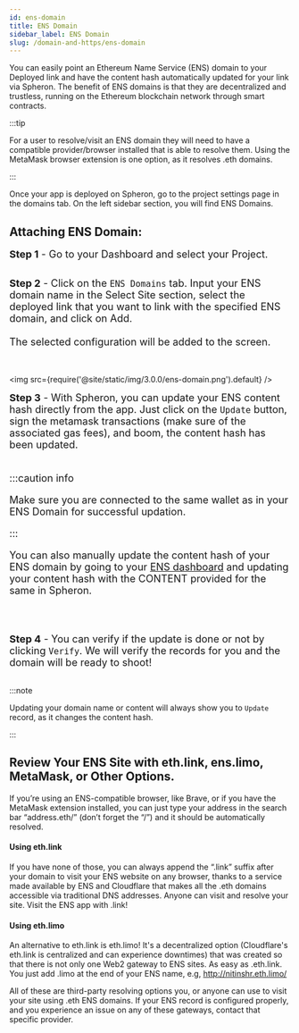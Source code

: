```yaml
---
id: ens-domain
title: ENS Domain
sidebar_label: ENS Domain
slug: /domain-and-https/ens-domain
---
```


You can easily point an Ethereum Name Service (ENS) domain to your Deployed link and have the content hash automatically updated for your link via Spheron. The benefit of ENS domains is that they are decentralized and trustless, running on the Ethereum blockchain network through smart contracts.

:::tip

For a user to resolve/visit an ENS domain they will need to have a compatible provider/browser installed that is able to resolve them. Using the MetaMask browser extension is one option, as it resolves .eth domains.

:::

Once your app is deployed on Spheron, go to the project settings page in the domains tab. On the left sidebar section, you will find ENS Domains.

## Attaching ENS Domain:

<font size="4"> <b>Step 1</b> - Go to your Dashboard and select your Project. </font> <br/><br/>

<font size="4"> <b>Step 2</b> - Click on the <code>ENS Domains</code> tab. Input your ENS domain name in the Select Site section, select the deployed link that you want to link with the specified ENS domain, and click on Add.<br/><br/>
The selected configuration will be added to the screen.  
 </font> <br/><br/>

<img src={require('@site/static/img/3.0.0/ens-domain.png').default} />

<font size="4"> <b>Step 3</b> - With Spheron, you can update your ENS content hash directly from the app. Just click on the <code>Update</code> button, sign the metamask transactions (make sure of the associated gas fees), and boom, the content hash has been updated.<br/><br/>

:::caution info

Make sure you are connected to the same wallet as in your ENS Domain for successful updation.

:::

You can also manually update the content hash of your ENS domain by going to your [ENS dashboard](https://app.ens.domains/) and updating your content hash with the CONTENT provided for the same in Spheron.

</font> <br/><br/>

<font size="4"> <b>Step 4</b> - You can verify if the update is done or not by clicking <code>Verify</code>. We will verify the records for you and the domain will be ready to shoot! </font> <br/><br/>

:::note

Updating your domain name or content will always show you to `Update` record, as it changes the content hash.

:::

## Review Your ENS Site with eth.link, ens.limo, MetaMask, or Other Options.

If you’re using an ENS-compatible browser, like Brave, or if you have the MetaMask extension installed, you can just type your address in the search bar “address.eth/” (don’t forget the “/”) and it should be automatically resolved.

#### Using eth.link

If you have none of those, you can always append the “.link” suffix after your domain to visit your ENS website on any browser, thanks to a service made available by ENS and Cloudflare that makes all the .eth domains accessible via traditional DNS addresses. Anyone can visit and resolve your site. Visit the ENS app with .link!

#### Using eth.limo

An alternative to eth.link is eth.limo! It's a decentralized option (Cloudflare's eth.link is centralized and can experience downtimes) that was created so that there is not only one Web2 gateway to ENS sites. As easy as .eth.link. You just add .limo at the end of your ENS name, e.g, http://nitinshr.eth.limo/

All of these are third-party resolving options you, or anyone can use to visit your site using .eth ENS domains. If your ENS record is configured properly, and you experience an issue on any of these gateways, contact that specific provider.
